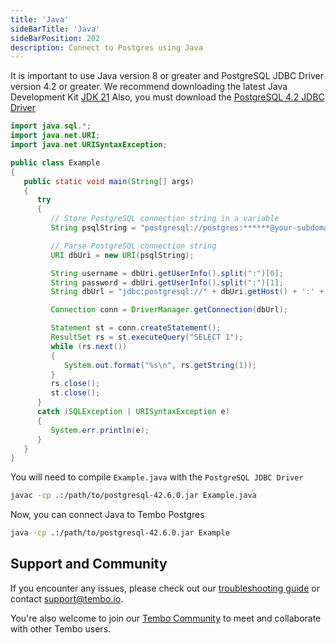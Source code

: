```yaml
---
title: 'Java'
sideBarTitle: 'Java'
sideBarPosition: 202
description: Connect to Postgres using Java
---
```


It is important to use Java version 8 or greater and PostgreSQL JDBC Driver version 4.2 or greater.
We recommend downloading the latest Java Development Kit  [JDK 21](https://www.oracle.com/java/technologies/downloads/#java8-mac)
Also, you must download the [PostgreSQL 4.2 JDBC Driver](https://jdbc.postgresql.org/download/)

```java title="Example.java"
import java.sql.*;
import java.net.URI;
import java.net.URISyntaxException;

public class Example
{
   public static void main(String[] args)
   {
      try
      {
         // Store PostgreSQL connection string in a variable
         String psqlString = "postgresql://postgres:******@your-subdomain-here.data-1.use1.tembo.io:5432/postgres";

         // Parse PostgreSQL connection string
         URI dbUri = new URI(psqlString);

         String username = dbUri.getUserInfo().split(":")[0];
         String password = dbUri.getUserInfo().split(":")[1];
         String dbUrl = "jdbc:postgresql://" + dbUri.getHost() + ':' + dbUri.getPort() + dbUri.getPath() + "?user=" + username + "&password=" + password;

         Connection conn = DriverManager.getConnection(dbUrl);

         Statement st = conn.createStatement();
         ResultSet rs = st.executeQuery("SELECT 1");
         while (rs.next())
         {
            System.out.format("%s\n", rs.getString(1));
         }
         rs.close();
         st.close();
      }
      catch (SQLException | URISyntaxException e)
      {
         System.err.println(e);
      }
   }
}
```
You will need to compile `Example.java` with the `PostgreSQL JDBC Driver`

```bash title="shell"
javac -cp .:/path/to/postgresql-42.6.0.jar Example.java
```

Now, you can connect Java to Tembo Postgres
```bash title="shell"
java -cp .:/path/to/postgresql-42.6.0.jar Example
```

## Support and Community


If you encounter any issues, please check out our [troubleshooting guide](/docs/product/cloud/troubleshooting) or contact [support@tembo.io](mailto:support@tembo.io).

You're also welcome to join our [Tembo Community](https://join.slack.com/t/tembocommunity/shared_invite/zt-23o25qt91-AnZoC1jhLMLubwia4GeNGw) to meet and collaborate with other Tembo users.
